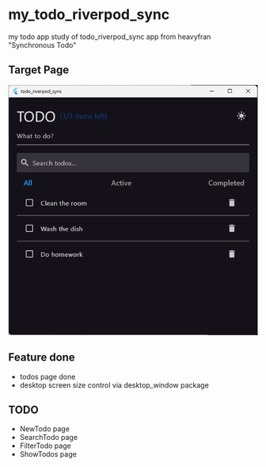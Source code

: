 # my_todo_riverpod_sync

my todo app study of todo_riverpod_sync app from heavyfran "Synchronous Todo"

## Target Page

![target_page](./todo_page.png)

## Feature done

- todos page done
- desktop screen size control via desktop_window package

## TODO

- NewTodo page
- SearchTodo page
- FilterTodo page
- ShowTodos page
  